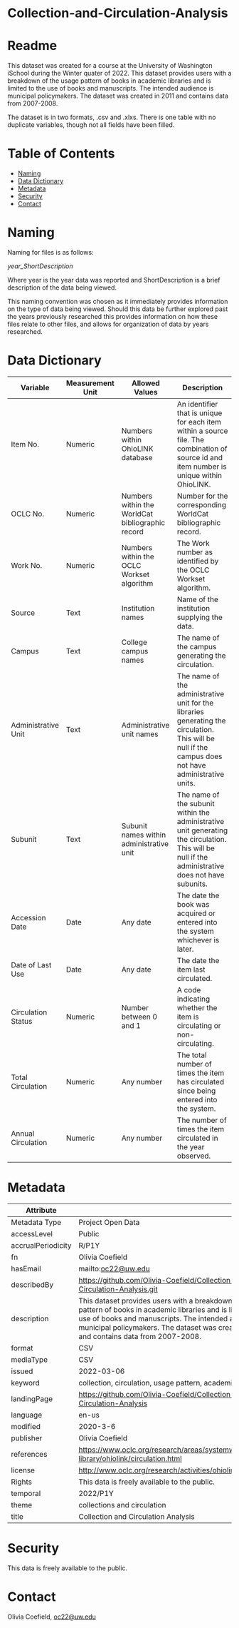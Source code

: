 # Collection-and-Circulation-Analysis
# Readme
This dataset was created for a course at the University of Washington iSchool during the Winter quater of 2022. This dataset provides users with a breakdown of the usage pattern of books in academic libraries and is limited to the use of books and manuscripts. The intended audience is municipal policymakers. The dataset was created in 2011 and contains data from 2007-2008.

The dataset is in two formats, .csv and .xlxs. There is one table with no duplicate variables, though not all fields have been filled. 
# Table of Contents
* [Naming](https://github.com/Olivia-Coefield/Collection-and-Circulation-Analysis/blob/main/README.md#naming)
* [Data Dictionary](https://github.com/Olivia-Coefield/Collection-and-Circulation-Analysis/edit/main/README.md#data-dictionary)
* [Metadata](https://github.com/Olivia-Coefield/Collection-and-Circulation-Analysis/edit/main/README.md#metadata)
* [Security](https://github.com/Olivia-Coefield/Collection-and-Circulation-Analysis/edit/main/README.md#security)
* [Contact](https://github.com/Olivia-Coefield/Collection-and-Circulation-Analysis/edit/main/README.md#contact)

# Naming
Naming for files is as follows: 

*year_ShortDescription*

Where year is the year data was reported and ShortDescription is a brief description of the data being viewed. 

This naming convention was chosen as it immediately provides information on the type of data being viewed. Should this data be further explored past the years previously researched this provides information on how these files relate to other files, and allows for organization of data by years researched. 
# Data Dictionary
|   Variable             |   Measurement Unit  |   Allowed Values                                    |   Description                                                                                                                                             |
|------------------------|---------------------|-----------------------------------------------------|-----------------------------------------------------------------------------------------------------------------------------------------------------------|
|   Item No.             |   Numeric           |   Numbers within OhioLINK database                  |   An identifier that is unique for each item within a source file.  The combination of source id and item number is unique within OhioLINK.               |
|   OCLC No.             |   Numeric           |   Numbers within the WorldCat bibliographic record  |   Number for the corresponding WorldCat bibliographic record.                                                                                             |
|   Work No.             |   Numeric           |   Numbers within the OCLC Workset algorithm         |   The Work number as identified by the OCLC Workset algorithm.                                                                                            |
|   Source               |   Text              |   Institution names                                 |   Name of the institution supplying the data.                                                                                                             |
|   Campus               |   Text              |   College campus names                              |   The name of the campus generating the circulation.                                                                                                      |
|   Administrative Unit  |   Text              |   Administrative unit names                         |   The name of the administrative unit for the libraries generating the circulation.  This will be null if the campus does not have administrative units.  |
|   Subunit              |   Text              |   Subunit names within administrative unit          |   The name of the subunit within the administrative unit generating the circulation.  This will be null if the administrative does not have subunits.     |
|   Accession Date       |   Date              |   Any date                                          |   The date the book was acquired or entered into the system whichever is later.                                                                           |
|   Date of Last Use     |   Date              |   Any date                                          |   The date the item last circulated.                                                                                                                      |
|   Circulation Status   |   Numeric           |   Number between 0 and 1                            |   A code indicating whether the item is circulating or non-circulating.                                                                                   |
|   Total Circulation    |   Numeric           |   Any number                                        |   The total number of times the item has circulated since being entered into the system.                                                                  |
|   Annual Circulation   |   Numeric           |   Any number                                        |   The number of times the item circulated in the year observed.                                                                                           |
# Metadata
|   Attribute           |                                                                                                                                                                                                                                                                            |
|-----------------------|----------------------------------------------------------------------------------------------------------------------------------------------------------------------------------------------------------------------------------------------------------------------------|
|   Metadata Type       |   Project Open Data                                                                                                                                                                                                                                                        |
|   accessLevel         |   Public                                                                                                                                                                                                                                                                   |
|   accrualPeriodicity  |   R/P1Y                                                                                                                                                                                                                                                                    |
|   fn                  |   Olivia Coefield                                                                                                                                                                                                                                                          |
|   hasEmail            |   mailto:oc22@uw.edu                                                                                                                                                                                                                                                       |
|   describedBy         |   https://github.com/Olivia-Coefield/Collection-and-Circulation-Analysis.git                                                                                                                                                                                               |
|   description         |   This dataset provides users with a breakdown of the usage pattern of books in academic libraries and is limited to the use of books and manuscripts. The intended audience is municipal policymakers. The dataset was created in 2011 and contains data from 2007-2008.  |
|   format              |   CSV                                                                                                                                                                                                                                                                      |
|   mediaType           |   CSV                                                                                                                                                                                                                                                                      |
|   issued              |   2022-03-06                                                                                                                                                                                                                                                               |
|   keyword             |   collection, circulation, usage pattern, academic libraries                                                                                                                                                                                                               |
|   landingPage         |   https://github.com/Olivia-Coefield/Collection-and-Circulation-Analysis                                                                                                                                                                                                   |
|   language            |   en-us                                                                                                                                                                                                                                                                    |
|   modified            |   2020-3-6                                                                                                                                                                                                                                                                 |
|   publisher           |   Olivia Coefield                                                                                                                                                                                                                                                          |
|   references          |   https://www.oclc.org/research/areas/systemwide-library/ohiolink/circulation.html                                                                                                                                                                                         |
|   license             |   http://www.oclc.org/research/activities/ohiolink/odcby.htm.                                                                                                                                                                                                              |
|   Rights              |   This data is freely available to the public.                                                                                                                                                                                                                             |
|   temporal            |   2022/P1Y                                                                                                                                                                                                                                                                 |
|   theme               |   collections and circulation                                                                                                                                                                                                                                              |
|   title               |   Collection and Circulation Analysis                                                                                                                                                                                                                                      |
# Security
This data is freely available to the public.
# Contact
Olivia Coefield, oc22@uw.edu
